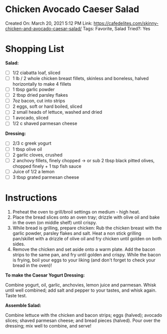 # Chicken Avocado Caeser Salad

Created On: March 20, 2021 5:12 PM
Link: https://cafedelites.com/skinny-chicken-and-avocado-caesar-salad/
Tags: Favorite, Salad
Tried?: Yes

# Shopping List

**Salad:**

- [ ]  1/2 ciabatta loaf, sliced
- [ ]  1 lb / 2 whole chicken breast fillets, skinless and boneless, halved horizontally to make 4 fillets
- [ ]  1 tbsp garlic powder
- [ ]  2 tbsp dried parsley flakes
- [ ]  7oz bacon, cut into strips
- [ ]  2 eggs, soft or hard boiled, sliced
- [ ]  2 small heads of lettuce, washed and dried
- [ ]  1 avocado, sliced
- [ ]  1/2 c shaved parmesan cheese

**Dressing:**

- [ ]  2/3 c greek yogurt
- [ ]  1 tbsp olive oil
- [ ]  2 garlic cloves, crushed
- [ ]  2 anchovy fillets, finely chopped
→ or sub 2 tbsp black pitted olives, chopped finely + 1 tsp fish sauce
- [ ]  Juice of 1/2 a lemon
- [ ]  3 tbsp grated parmesan cheese

# Instructions

1. Preheat the oven to grill/broil settings on medium - high heat. 
2. Place the bread slices onto an oven tray; drizzle with olive oil and bake in the oven (on middle shelf) until crispy. 
3. While bread is grilling, prepare chicken:
Rub the chicken breast with the garlic powder, parsley flakes and salt. Heat a non stick grilling pan/skillet with a drizzle of olive oil and fry chicken until golden on both sides. 
4. Remove the chicken and set aside onto a warm plate. Add the bacon strips to the same pan, and fry until golden and crispy. While the bacon is frying, boil your eggs to your liking (and don't forget to check your bread in the oven)!

**To make the Caesar Yogurt Dressing:**

Combine yogurt, oil, garlic, anchovies, lemon juice and parmesan. Whisk until well combined; add salt and pepper to your tastes, and whisk again. Taste test.

**Assemble Salad:**

Combine lettuce with the chicken and bacon strips; eggs (halved); avocado slices; shaved parmesan cheese; and bread pieces (halved). Pour over the dressing; mix well to combine, and serve!